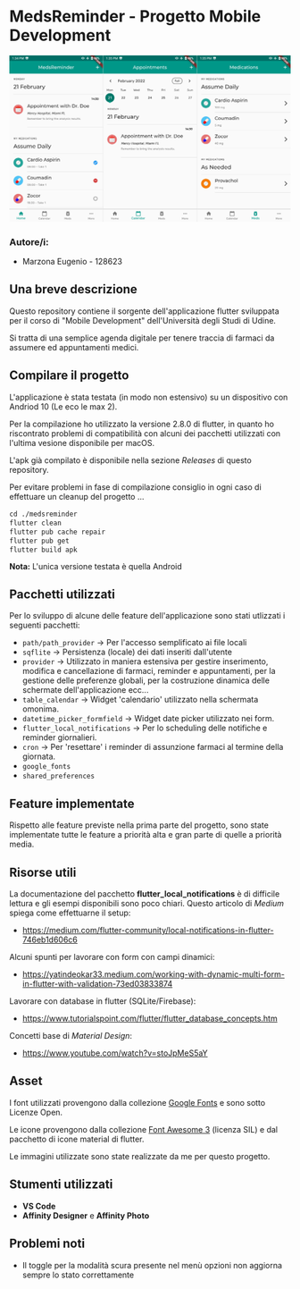 # MedsReminder - Progetto Mobile Development

![A small preview](images/preview.png)
### Autore/i:
- Marzona Eugenio - 128623

## Una breve descrizione
Questo repository contiene il sorgente dell'applicazione flutter sviluppata per il corso di "Mobile Development" dell'Università degli Studi di Udine.

Si tratta di una semplice agenda digitale per tenere traccia di farmaci da assumere ed appuntamenti medici.

## Compilare il progetto
L'applicazione è stata testata (in modo non estensivo) su un dispositivo con Andriod 10 (Le eco le max 2).

Per la compilazione ho utilizzato la versione 2.8.0 di flutter, in quanto ho riscontrato problemi di compatibilità con alcuni dei pacchetti utilizzati con l'ultima vesione disponibile per macOS.

L'apk già compilato è disponibile nella sezione _Releases_ di questo repository.

Per evitare problemi in fase di compilazione consiglio in ogni caso di effettuare un cleanup del progetto ...
    
    cd ./medsreminder
    flutter clean
    flutter pub cache repair
    flutter pub get
    flutter build apk

**Nota:** L'unica versione testata è quella Android

## Pacchetti utilizzati
Per lo sviluppo di alcune delle feature dell'applicazione sono stati utlizzati i seguenti pacchetti:
* `path/path_provider` -> Per l'accesso semplificato ai file locali
* `sqflite` -> Persistenza (locale) dei dati inseriti dall'utente
* `provider` -> Utilizzato in maniera estensiva per gestire inserimento, modifica e cancellazione di farmaci, reminder e appuntamenti, per la gestione delle preferenze globali, per la costruzione dinamica delle schermate dell'applicazione ecc...
* `table_calendar` -> Widget 'calendario' utilizzato nella schermata omonima.
* `datetime_picker_formfield` -> Widget date picker utilizzato nei form.
* `flutter_local_notifications` -> Per lo scheduling delle notifiche e reminder giornalieri.
* `cron` -> Per 'resettare' i reminder di assunzione farmaci al termine della giornata.
* `google_fonts`
* `shared_preferences`

## Feature implementate
Rispetto alle feature previste nella prima parte del progetto, sono state implementate tutte le feature a priorità alta e gran parte di quelle a priorità media.

## Risorse utili
La documentazione del pacchetto **flutter_local_notifications** è di difficile lettura e gli esempi disponibili sono poco chiari. Questo articolo di _Medium_ spiega come effettuarne il setup:

- https://medium.com/flutter-community/local-notifications-in-flutter-746eb1d606c6

Alcuni spunti per lavorare con form con campi dinamici:
- https://yatindeokar33.medium.com/working-with-dynamic-multi-form-in-flutter-with-validation-73ed03833874

Lavorare con database in flutter (SQLite/Firebase):
- https://www.tutorialspoint.com/flutter/flutter_database_concepts.htm

Concetti base di _Material Design_:
- https://www.youtube.com/watch?v=stoJpMeS5aY

## Asset
I font utilizzati provengono dalla collezione [Google Fonts](https://fonts.google.com/) e sono sotto Licenze Open.

Le icone provengono dalla collezione [Font Awesome 3](https://fontawesome.com/icons) (licenza SIL) e dal pacchetto di icone material di flutter.

Le immagini utilizzate sono state realizzate da me per questo progetto.

## Stumenti utilizzati
- **VS Code**
- **Affinity Designer** e **Affinity Photo**

## Problemi noti
- Il toggle per la modalità scura presente nel menù opzioni non aggiorna sempre lo stato correttamente